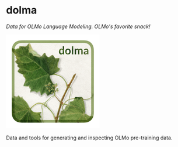 # dolma

*Data for OLMo Language Modeling. OLMo's favorite snack!*


<img  alt="DOLMa logo. It's a watercolor of grape leaves with the word DOLMa in the top left." src="res/logo.png" width="256"></img>


Data and tools for generating and inspecting OLMo pre-training data.
